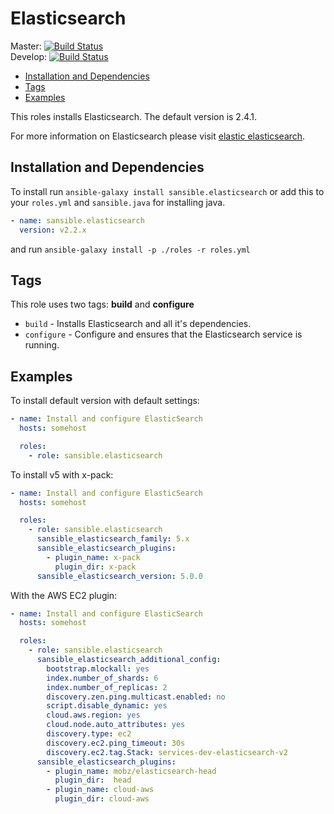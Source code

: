 # Elasticsearch

Master: [![Build Status](https://travis-ci.org/sansible/elasticsearch.svg?branch=master)](https://travis-ci.org/sansible/elasticsearch)  
Develop: [![Build Status](https://travis-ci.org/sansible/elasticsearch.svg?branch=develop)](https://travis-ci.org/sansible/elasticsearch)

* [Installation and Dependencies](#installation-and-dependencies)
* [Tags](#tags)
* [Examples](#examples)

This roles installs Elasticsearch.
The default version is 2.4.1.

For more information on Elasticsearch please visit
[elastic elasticsearch](https://www.elastic.co/products/elasticsearch).


## Installation and Dependencies

To install run `ansible-galaxy install sansible.elasticsearch` or add this to your
`roles.yml` and `sansible.java` for installing java.

```YAML
- name: sansible.elasticsearch
  version: v2.2.x
```

and run `ansible-galaxy install -p ./roles -r roles.yml`


## Tags

This role uses two tags: **build** and **configure**

* `build` - Installs Elasticsearch and all it's dependencies.
* `configure` - Configure and ensures that the Elasticsearch service is running.


## Examples

To install default version with default settings:

```YAML
- name: Install and configure ElasticSearch
  hosts: somehost

  roles:
    - role: sansible.elasticsearch
```

To install v5 with x-pack:

```YAML
- name: Install and configure ElasticSearch
  hosts: somehost

  roles:
    - role: sansible.elasticsearch
      sansible_elasticsearch_family: 5.x
      sansible_elasticsearch_plugins:
        - plugin_name: x-pack
          plugin_dir: x-pack
      sansible_elasticsearch_version: 5.0.0
```

With the AWS EC2 plugin:

```YAML
- name: Install and configure ElasticSearch
  hosts: somehost

  roles:
    - role: sansible.elasticsearch
      sansible_elasticsearch_additional_config:
        bootstrap.mlockall: yes
        index.number_of_shards: 6
        index.number_of_replicas: 2
        discovery.zen.ping.multicast.enabled: no
        script.disable_dynamic: yes
        cloud.aws.region: yes
        cloud.node.auto_attributes: yes
        discovery.type: ec2
        discovery.ec2.ping_timeout: 30s
        discovery.ec2.tag.Stack: services-dev-elasticsearch-v2
      sansible_elasticsearch_plugins:
        - plugin_name: mobz/elasticsearch-head
          plugin_dir:  head
        - plugin_name: cloud-aws
          plugin_dir: cloud-aws
```
